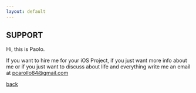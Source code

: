 ```yaml
---
layout: default
---
```


## SUPPORT

Hi, this is Paolo. 

If you want to hire me for your iOS Project, if you just want more info about me or if you just want to discuss about life and everything write me an email at <pcarollo84@gmail.com>

[back](./)
